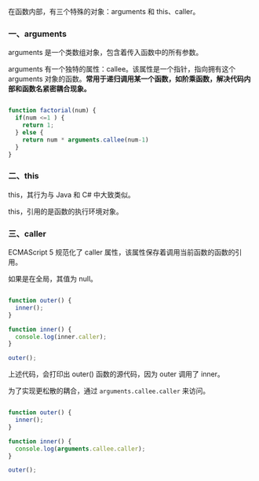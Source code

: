 
在函数内部，有三个特殊的对象：arguments 和 this、caller。

### 一、arguments

arguments 是一个类数组对象，包含着传入函数中的所有参数。

arguments 有一个独特的属性：callee。该属性是一个指针，指向拥有这个 arguments 对象的函数。**常用于递归调用某一个函数，如阶乘函数，解决代码内部和函数名紧密耦合现象。**

```javascript

function factorial(num) {
  if(num <=1 ) {
    return 1;
  } else {
    return num * arguments.callee(num-1)
  }
}


```


### 二、this

this，其行为与 Java 和 C# 中大致类似。

this，引用的是函数的执行环境对象。


### 三、caller

ECMAScript 5 规范化了 caller 属性，该属性保存着调用当前函数的函数的引用。

如果是在全局，其值为 null。


```javascript

function outer() {
  inner();
}

function inner() {
  console.log(inner.caller);
}

outer();

```

上述代码，会打印出 outer() 函数的源代码，因为 outer 调用了 inner。

为了实现更松散的耦合，通过 `arguments.callee.caller` 来访问。

```javascript

function outer() {
  inner();
}

function inner() {
  console.log(arguments.callee.caller);
}

outer();

```

